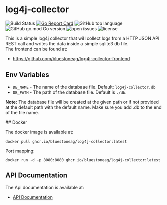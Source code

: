 # log4j-collector
![Build Status](https://github.com/bluestoneag/log4j-collector/workflows/CI/badge.svg) 
[![Go Report Card](https://goreportcard.com/badge/github.com/bluestoneag/log4j-collector)](https://goreportcard.com/report/github.com/bluestoneag/log4j-collector) 
![GitHub top language](https://img.shields.io/github/languages/top/bluestoneag/log4j-collector)
![GitHub go.mod Go version](https://img.shields.io/github/go-mod/go-version/bluestoneag/log4j-collector) 
![open issues](https://img.shields.io/github/issues-raw/bluestoneag/log4j-collector)
![license](https://img.shields.io/github/license/bluestoneag/log4j-collector)

This is a simple log4j collector that will collect logs from a HTTP JSON API REST call and writes the data inside a simple sqlite3 db file.  
The frontend can be found at:
- https://github.com/bluestoneag/log4j-collector-frontend

## Env Variables

* `DB_NAME` - The name of the database file. Default: `log4j-collector.db`
* `DB_PATH` - The path of the database file. Default is `./db`.

**Note:** The database file will be created at the given path or if not provided at the default path with the default name. Make sure you add .db to the end of the file name.

## Docker

The docker image is available at:
```
docker pull ghcr.io/bluestoneag/log4j-collector:latest
```

Port mapping:
```
docker run -d -p 8080:8080 ghcr.io/bluestoneag/log4j-collector:latest
```

## API Documentation
The Api documentation is available at:
- [API Documentation](docs/)